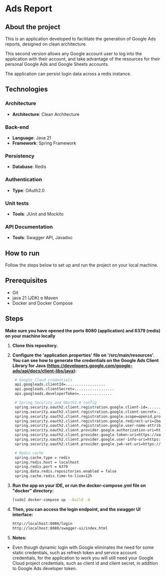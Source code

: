 # Ads Report

## About the project

This is an application developed to facilitate the generation of Google Ads reports, designed on clean architecture.

This second version allows any Google account user to log into the application with their account, and take advantage of 
the resources for their personal Google Ads and Google Sheets accounts.

The application can persist login data across a redis instance.

## Technologies

### Architecture
- **Architecture**: Clean Architecture

### Back-end
- **Language**: Java 21
- **Framework**: Spring Framework

### Persistency
- **Database**: Redis

### Authentication
- **Type**: OAuth2.0

### Unit tests
- **Tools**: JUnit and Mockito

### API Documentation
- **Tools**: Swagger API, Javadoc

## How to run
Follow the steps below to set up and run the project on your local machine.

## Prerequisites
- Git
- java 21 (JDK) e Maven
- Docker and Docker Compose

## Steps
**Make sure you have opened the ports 8080 (application) and 6379 (redis) on your machine locally**

1. **Clone this repository.**
   
2. **Configure the 'application.properties' file on '/src/main/resources'.** 
  **You can see how to generate the credentials on the Google Ads Client Library for Java (https://developers.google.com/google-ads/api/docs/client-libs/java):**
   ```bash
    # Google Cloud credentials
    api.googleads.clientId=..................
    api.googleads.clientSecret=..................
    api.googleads.developerToken=...............

    # Spring Security and OAuth2.0 config
    spring.security.oauth2.client.registration.google.client-id=..............
    spring.security.oauth2.client.registration.google.client-secret=.................
    spring.security.oauth2.client.registration.google.scope=openid,profile,email,https://www.googleapis.com/auth/adwords,https://www.googleapis.com/auth/spreadsheets
    spring.security.oauth2.client.registration.google.redirect-uri={baseUrl}/login/oauth2/code/google
    spring.security.oauth2.client.registration.google.user-name-attribute=name
    spring.security.oauth2.client.provider.google.authorization-uri=https://accounts.google.com/o/oauth2/auth?access_type=offline&prompt=consent
    spring.security.oauth2.client.provider.google.token-uri=https://oauth2.googleapis.com/token
    spring.security.oauth2.client.provider.google.user-info-uri=https://www.googleapis.com/oauth2/v3/userinfo
    spring.security.oauth2.client.provider.google.jwk-set-uri=https://www.googleapis.com/oauth2/v3/certs

    # Redis cache
    spring.cache.type = redis
    spring.redis.host = localhost
    spring.redis.port = 6379
    spring.data.redis.repositories.enabled = false
    spring.cache.redis.time-to-live=12h

3. **Run the app on your IDE, or run the docker-compose.yml file on "docker" directory:**
    ```bash
    [sudo] docker-compose up --build -d

4. **Then, you can access the login endpoint, and the swagger UI interface:**
    ```bash
    http://localhost:8080/login
    http://localhost:8080/swagger-ui/index.html

4. **Notes:**
- Even though dynamic login with Google eliminates the need for some static credentials, such as refresh token and service account 
  credentials, for the application to work you will still need your Google Cloud project credentials, such as client id and 
  client secret, in addition to Google Ads developer token.
